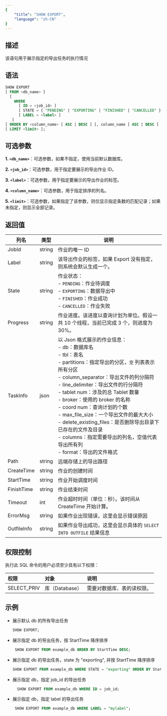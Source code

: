 ```yaml
---
{
    "title": "SHOW EXPORT",
    "language": "zh-CN"
}
---
```


<!--
Licensed to the Apache Software Foundation (ASF) under one
or more contributor license agreements.  See the NOTICE file
distributed with this work for additional information
regarding copyright ownership.  The ASF licenses this file
to you under the Apache License, Version 2.0 (the
"License"); you may not use this file except in compliance
with the License.  You may obtain a copy of the License at

  http://www.apache.org/licenses/LICENSE-2.0

Unless required by applicable law or agreed to in writing,
software distributed under the License is distributed on an
"AS IS" BASIS, WITHOUT WARRANTIES OR CONDITIONS OF ANY
KIND, either express or implied.  See the License for the
specific language governing permissions and limitations
under the License.
-->

## 描述

该语句用于展示指定的导出任务的执行情况

## 语法

```sql
SHOW EXPORT
[ FROM <db_name> ]
  [
    WHERE
      [ ID = <job_id> ]
      [ STATE = { "PENDING" | "EXPORTING" | "FINISHED" | "CANCELLED" } ]
      [ LABEL = <label> ]
   ]
[ ORDER BY <column_name> [ ASC | DESC ] [, column_name [ ASC | DESC ] ... ] ]
[ LIMIT <limit> ];
```

## 可选参数

**1. `<db_name>`**：可选参数，如果不指定，使用当前默认数据库。

**2. `<job_id>`**：可选参数，用于指定要展示的导出作业 ID。

**3. `<label>`**：可选参数，用于指定要展示的导出作业的标签。

**4. `<column_name>`**：可选参数，用于指定排序的列名。

**5. `<limit>`**：可选参数，如果指定了该参数，则仅显示指定条数的匹配记录；如果未指定，则显示全部记录。


## 返回值

| 列名          | 类型     | 说明                                                                                                                                                                                                                                                                                                                                                                                                                                                                                                                                                                                                          |
|-------------|--------|-------------------------------------------------------------------------------------------------------------------------------------------------------------------------------------------------------------------------------------------------------------------------------------------------------------------------------------------------------------------------------------------------------------------------------------------------------------------------------------------------------------------------------------------------------------------------------------------------------------|
| JobId       | string | 作业的唯一 ID                                                                                                                                                                                                                                                                                                                                                                                                                                                                                                                                                                                                    |
| Label       | string | 该导出作业的标签，如果 Export 没有指定，则系统会默认生成一个。                                                                                                                                                                                                                                                                                                                                                                                                                                                                                                                                                                         |
| State       | string | 作业状态：<br> - `PENDING`：作业待调度<br> - `EXPORTING`：数据导出中<br> - `FINISHED`：作业成功<br> - `CANCELLED`：作业失败                                                                                                                                                                                                                                                                                                                                                                                                                                                                                                            |
| Progress    | string | 作业进度。该进度以查询计划为单位。假设一共 10 个线程，当前已完成 3 个，则进度为 30%。                                                                                                                                                                                                                                                                                                                                                                                                                                                                                                                                                            |
| TaskInfo    | json   | 以 Json 格式展示的作业信息：<br> - db：数据库名<br> - tbl：表名<br> - partitions：指定导出的分区，`空` 列表表示所有分区<br> - column_separator：导出文件的列分隔符<br> - line_delimiter：导出文件的行分隔符<br> - tablet num：涉及的总 Tablet 数量<br> - broker：使用的 broker 的名称<br> - coord num：查询计划的个数<br> - max_file_size：一个导出文件的最大大小<br> - delete_existing_files：是否删除导出目录下已存在的文件及目录<br> - columns：指定需要导出的列名，空值代表导出所有列<br> - format：导出的文件格式                                                                                                                                                                                                                                |
| Path        | string | 远端存储上的导出路径                                                                                                                                                                                                                                                                                                                                                                                                                                                                                                                                                                                                  |
| CreateTime  | string | 作业的创建时间                                                                                                                                                                                                                                                                                                                                                                                                                                                                                                                                                                                                     |
| StartTime   | string | 作业开始调度时间                                                                                                                                                                                                                                                                                                                                                                                                                                                                                                                                                                                                    |
| FinishTime  | string | 作业结束时间                                                                                                                                                                                                                                                                                                                                                                                                                                                                                                                                                                                                      |
| Timeout     | int    | 作业超时时间（单位：秒）。该时间从 CreateTime 开始计算。                                                                                                                                                                                                                                                                                                                                                                                                                                                                                                                                                                          |
| ErrorMsg    | string | 如果作业出现错误，这里会显示错误原因                                                                                                                                                                                                                                                                                                                                                                                                                                                                                                                                                                                          |
| OutfileInfo | string | 如果作业导出成功，这里会显示具体的 `SELECT INTO OUTFILE` 结果信息                                                                                                                                                                                                                                                                                                                                                                                                                                                                                                                                                                |

## 权限控制

执行此 SQL 命令的用户必须至少具有以下权限：

| 权限          | 对象          | 说明            |
|:------------|:------------|:--------------|
| SELECT_PRIV | 库（Database） | 需要对数据库、表的读权限。 |


## 示例

- 展示默认 db 的所有导出任务
   
    ```sql
    SHOW EXPORT;
    ```

- 展示指定 db 的导出任务，按 StartTime 降序排序
   
    ```sql
     SHOW EXPORT FROM example_db ORDER BY StartTime DESC;
    ```

- 展示指定 db 的导出任务，state 为 "exporting", 并按 StartTime 降序排序
   
    ```sql
    SHOW EXPORT FROM example_db WHERE STATE = "exporting" ORDER BY StartTime DESC;
    ```

- 展示指定 db，指定 job_id 的导出任务
   
    ```sql
      SHOW EXPORT FROM example_db WHERE ID = job_id;
    ```

- 展示指定 db，指定 label 的导出任务
   
    ```sql
     SHOW EXPORT FROM example_db WHERE LABEL = "mylabel";
    ```


